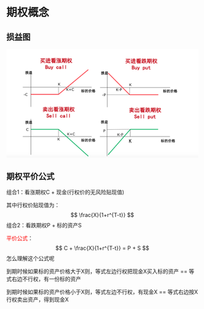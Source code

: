 # 期权概念

## 损益图

![](.\img\img1.png)

## 期权平价公式

组合1：看涨期权C + 现金(行权价的无风险贴现值)

其中行权价贴现值为：
$$
\frac{X}{1+r^{T-t}}
$$
组合2：看跌期权P + 标的资产S



<font color='red'>平价公式</font>：
$$
C + \frac{X}{1+r^{T-t}} = P + S
$$
怎么理解这个公式呢

到期时候如果标的资产价格大于X则，等式左边行权把现金X买入标的资产 == 等式右边不行权，有一份标的资产

到期时候如果标的资产价格小于X则，等式左边不行权，有现金X == 等式右边按X行权卖出资产，得到现金X



